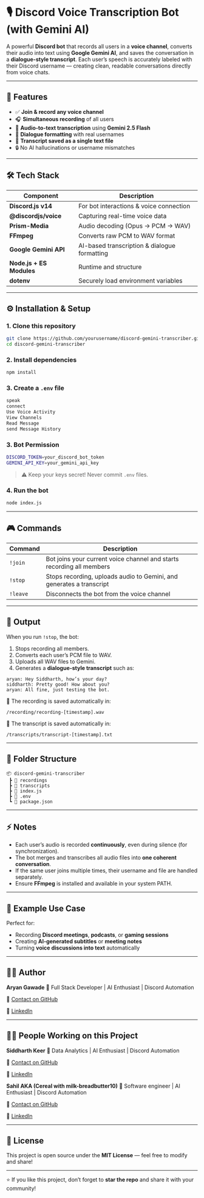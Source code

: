 # 🎙️ Discord Voice Transcription Bot (with Gemini AI)

A powerful **Discord bot** that records all users in a **voice channel**, converts their audio into text using **Google Gemini AI**, and saves the conversation in a **dialogue-style transcript**.
Each user’s speech is accurately labeled with their Discord username — creating clean, readable conversations directly from voice chats.

---

## 🚀 Features

* ✅ **Join & record any voice channel**
* 🎧 **Simultaneous recording** of all users
* 🧠 **Audio-to-text transcription** using **Gemini 2.5 Flash**
* 💬 **Dialogue formatting** with real usernames
* 📁 **Transcript saved as a single text file**
* 🔒 No AI hallucinations or username mismatches

---

## 🛠️ Tech Stack

| Component                | Description                                  |
| ------------------------ | -------------------------------------------- |
| **Discord.js v14**       | For bot interactions & voice connection      |
| **@discordjs/voice**     | Capturing real-time voice data               |
| **Prism-Media**          | Audio decoding (Opus → PCM → WAV)            |
| **FFmpeg**               | Converts raw PCM to WAV format               |
| **Google Gemini API**    | AI-based transcription & dialogue formatting |
| **Node.js + ES Modules** | Runtime and structure                        |
| **dotenv**               | Securely load environment variables          |

---

## ⚙️ Installation & Setup

### 1. Clone this repository

```bash
git clone https://github.com/yourusername/discord-gemini-transcriber.git
cd discord-gemini-transcriber
```

### 2. Install dependencies

```bash
npm install
```

### 3. Create a `.env` file

```bash
speak
connect
Use Voice Activity
View Channels
Read Message
send Message History
```

### 3. Bot Permission

```bash
DISCORD_TOKEN=your_discord_bot_token
GEMINI_API_KEY=your_gemini_api_key
```

> ⚠️ Keep your keys secret! Never commit `.env` files.

### 4. Run the bot

```bash
node index.js
```

---

## 🎮 Commands

| Command  | Description                                                           |
| -------- | --------------------------------------------------------------------- |
| `!join`  | Bot joins your current voice channel and starts recording all members |
| `!stop`  | Stops recording, uploads audio to Gemini, and generates a transcript  |
| `!leave` | Disconnects the bot from the voice channel                            |

---

## 🧾 Output

When you run `!stop`, the bot:

1. Stops recording all members.
2. Converts each user’s PCM file to WAV.
3. Uploads all WAV files to Gemini.
4. Generates a **dialogue-style transcript** such as:

```
aryan: Hey Siddharth, how’s your day?
siddharth: Pretty good! How about you?
aryan: All fine, just testing the bot.
```

📝 The recording is saved automatically in:

```
/recording/recording-[timestamp].wav
```

📝 The transcript is saved automatically in:

```
/transcripts/transcript-[timestamp].txt
```

---

## 📁 Folder Structure

```
📦 discord-gemini-transcriber
 ┣ 📂 recordings
 ┣ 📂 transcripts
 ┣ 📜 index.js
 ┣ 📜 .env
 ┗ 📜 package.json
```

---

## ⚡ Notes

* Each user’s audio is recorded **continuously**, even during silence (for synchronization).
* The bot merges and transcribes all audio files into **one coherent conversation**.
* If the same user joins multiple times, their username and file are handled separately.
* Ensure **FFmpeg** is installed and available in your system PATH.

---

## 🧠 Example Use Case

Perfect for:

* Recording **Discord meetings**, **podcasts**, or **gaming sessions**
* Creating **AI-generated subtitles** or **meeting notes**
* Turning **voice discussions into text** automatically

---

## 👨‍💻 Author

**Aryan Gawade**
💬 Full Stack Developer | AI Enthusiast | Discord Automation

📧 [Contact on GitHub](https://github.com/NoB0T21)
   
🔗 [LinkedIn](https://www.linkedin.com/in/aryan-gawade-3723672ab/)

---

## 👨‍💻 People Working on this Project

**Siddharth Keer**
💬 Data Analytics | AI Enthusiast | Discord Automation

📧 [Contact on GitHub](https://github.com/Siddharth-Keer)
   
🔗 [LinkedIn](https://www.linkedin.com/in/siddharth-keer-30141011s003n004)

**Sahil AKA (Cereal with milk-breadbutter10)**
💬 Software engineer | AI Enthusiast | Discord Automation

📧 [Contact on GitHub](https://github.com/Siddharth-Keer)
   
🔗 [LinkedIn](https://www.linkedin.com/in/siddharth-keer-30141011s003n004)

---

## 🪪 License

This project is open source under the **MIT License** — feel free to modify and share!

---

⭐ If you like this project, don’t forget to **star the repo** and share it with your community!
